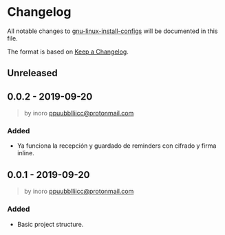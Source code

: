 # Changelog
All notable changes to [gnu-linux-install-configs](https://github.com/boot1110001/gnu-linux-install-configs) will be documented in this file.

The format is based on [Keep a Changelog](https://keepachangelog.com/en/1.0.0/).

## Unreleased

## 0.0.2 - 2019-09-20
> by inoro <ppuubblliicc@protonmail.com>
### Added
- Ya funciona la recepción y guardado de reminders con cifrado y firma inline.

## 0.0.1 - 2019-09-20
> by inoro <ppuubblliicc@protonmail.com>
### Added
- Basic project structure.
